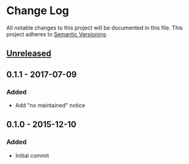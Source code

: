 # Change Log
All notable changes to this project will be documented in this file.
This project adheres to [Semantic Versioning](http://semver.org/).

## [Unreleased]

## 0.1.1 - 2017-07-09
### Added
- Add "no maintained" notice

## 0.1.0 - 2015-12-10
### Added
- Initial commit

[Unreleased]: https://github.com/exeto/sortimg/compare/v0.1.0...HEAD
